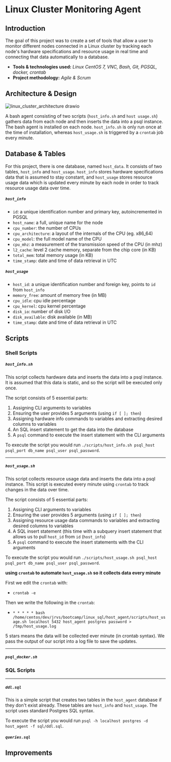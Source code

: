 # Linux Cluster Monitoring Agent

## Introduction

The goal of this project was to create a set of tools that allow a user to monitor different nodes connected in a Linux cluster by tracking each node's hardware specifications and resource usage in real time and connecting that data automatically to a database.

- **Tools & technologies used:** *Linux CentOS 7, VNC, Bash, Git, PGSQL, docker, crontab*
- **Project methodology:** *Agile & Scrum* 
   
## Architecture & Design

![linux_cluster_architecture drawio](https://user-images.githubusercontent.com/80293145/142264534-01c87432-27c3-47f2-850c-2728ab94bbbd.png)

A bash agent consisting of two scripts (`host_info.sh` and `host usage.sh`) gathers data from each node and then inserts the data into a psql instance. The bash agent is installed on each node. `host_info.sh` is only run once at the time of installation, whereas `host_usage.sh` is triggered by a `crontab` job every minute.  


## Database & Tables

For this project, there is one database, named `host_data`. It consists of two tables, `host_info` and `host_usage`. `host_info` stores hardware specifications data that is assumed to stay constant, and `host_usage` stores resource usage data which is updated every minute by each node in order to track resource usage data over time.  

##### `host_info`
- `id`: a unique identification number and primary key, autoincremented in PGSQL
- `host_name`: a full, unique name for the node 
- `cpu_number`: the number of CPUs
- `cpu_architecture`: a layout of the internals of the CPU (eg. x86_64)
- `cpu_model`: the full model name of the CPU
- `cpu_mhz`: a measurement of the transmission speed of the CPU (in mhz)
- `l2_cache`: level 2 cache memory, separate from the chip core (in KB)
- `total_mem`: total memory usage (in KB)
- `time_stamp`: date and time of data retrieval in UTC

##### `host_usage`
- `host_id`: a unique identification number and foreign key, points to `id` from `host_info`
- `memory_free`: amount of memory free (in MB)
- `cpu_idle`: cpu idle percentage
- `cpu_kernel`: cpu kernel percentage
- `disk_io`: number of disk I/O
- `disk_available`: disk available (in MB)
- `time_stamp`: date and time of data retrieval in UTC

## Scripts

### Shell Scripts

##### `host_info.sh`

This script collects hardware data and inserts the data into a psql instance. It is assumed that this data is static, and so the script will be executed only once. 

The script consists of 5 essential parts:
1. Assigning CLI arguments to variables
2. Ensuring the user provides 5 arguments (using `if [ ]; then`)
3. Assigning hardware info commands to variables and extracting desired columns to variables
4. An SQL insert statement to get the data into the database
5. A `psql` command to execute the insert statement with the CLI arguments

To execute the script you would run `./scripts/host_info.sh psql_host psql_port db_name psql_user psql_password`. 

----------------------

##### `host_usage.sh`

This script collects resource usage data and inserts the data into a psql instance. This script is executed every minute using `crontab` to track changes in the data over time. 

The script consists of 5 essential parts:
1. Assigning CLI arguments to variables
2. Ensuring the user provides 5 arguments (using `if [ ]; then`)
3. Assigning resource usage data commands to variables and extracting desired columns to variables
4. A SQL insert statement (this time with a subquery insert statement that allows us to pull `host_id` from `id` (`host_info`)
5. A `psql` command to execute the insert statements with the CLI arguments

To execute the script you would run `./scripts/host_usage.sh psql_host psql_port db_name psql_user psql_password`. 

**using `crontab` to automate `host_usage.sh` so it collects data every minute**

First we edit the `crontab` with:
- `crontab -e`

Then we write the following in the `crontab`:
-  `* * * * * bash /home/centos/dev/jrvs/bootcamp/linux_sql/host_agent/scripts/host_usage.sh localhost 5432 host_agent postgres password >     /tmp/host_usage.log`

5 stars means the data will be collected ever minute (in crontab syntax). We pass the output of our script into a log file to save the updates. 

----------------------

##### `psql_docker.sh`


### SQL Scripts
----------------------

##### `ddl.sql`

This is a simple script that creates two tables in the `host_agent` database if they don't exist already. These tables are `host_info` and `host_usage`. The script uses standard Postgres SQL syntax. 

To execute the script you would run `psql -h localhost postgres -d host_agent -f sql/ddl.sql`. 

##### `queries.sql`


## Improvements
